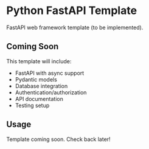 # Python FastAPI Template

FastAPI web framework template (to be implemented).

## Coming Soon

This template will include:
- FastAPI with async support
- Pydantic models
- Database integration
- Authentication/authorization
- API documentation
- Testing setup

## Usage

Template coming soon. Check back later!